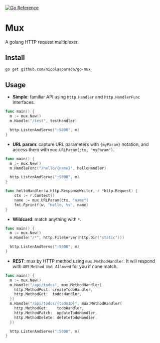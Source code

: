 [![Go Reference](https://pkg.go.dev/badge/github.com/nicolasparada/go-mux.svg)](https://pkg.go.dev/github.com/nicolasparada/go-mux)

# Mux

A golang HTTP request multiplexer.

## Install

```bash
go get github.com/nicolasparada/go-mux
```

## Usage

 - **Simple**: familiar API using `http.Handler` and `http.HandlerFunc` interfaces.
```go
func main() {
  m := mux.New()
  m.Handle("/test", testHandler)

  http.ListenAndServe(":5000", m)
}
```

 -  **URL param**: capture URL parameters with `{myParam}` notation, and access
 them with `mux.URLParam(ctx, "myParam")`.
```go
func main() {
  m := mux.New()
  m.HandleFunc("/hello/{name}", helloHandler)

  http.ListenAndServe(":5000", m)
}

func helloHandler(w http.ResponseWriter, r *http.Request) {
    ctx := r.Context()
    name := mux.URLParam(ctx, "name")
    fmt.Fprintf(w, "Hello, %s", name)
}
```

 - **Wildcard**: match anything with `*`.
```go
func main() {
  m := mux.New()
  m.Handle("/*", http.FileServer(http.Dir("static")))

  http.ListenAndServe(":5000", m)
}
```

 - **REST**: mux by HTTP method using `mux.MethodHandler`.
 It will respond with `405` `Method Not Allowed` for you if none match.
```go
func main() {
  m := mux.New()
  m.Handle("/api/todos", mux.MethodHandler{
    http.MethodPost: createTodoHandler,
    http.MethodGet:  todosHandler,
  })
  m.Handle("/api/todos/{todoID}", mux.MethodHandler{
    http.MethodGet:    todoHandler,
    http.MethodPatch:  updateTodoHandler,
    http.MethodDelete: deleteTodoHandler,
  })

  http.ListenAndServe(":5000", m)
}
```
